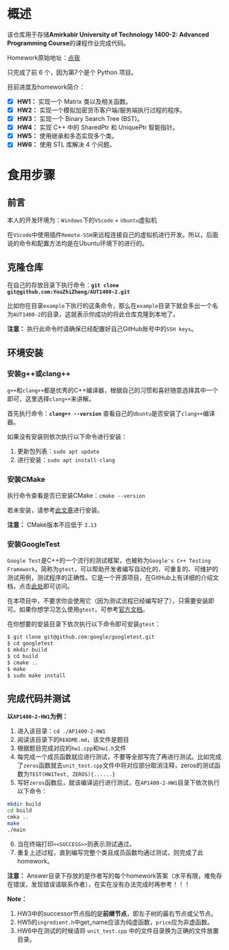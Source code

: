 # 概述
该仓库用于存储**Amirkabir University of Technology 1400-2: Advanced Programming Course**的课程作业完成代码。

Homework原始地址：[点我](https://github.com/courseworks?q=AP1400&type=all&language=&sort=)

只完成了前 6 个，因为第7个是个 Python 项目。

目前进度及homework简介：

- [x] **HW1：** 实现一个 Matrix 类以及相关函数。
- [x] **HW2：** 实现一个模拟加密货币客户端/服务端执行过程的程序。
- [x] **HW3：** 实现一个 Binary Search Tree (BST)。
- [x] **HW4：** 实现 C++ 中的 SharedPtr 和 UniquePtr 智能指针。
- [x] **HW5：** 使用继承和多态实现多个类。
- [x] **HW6：** 使用 STL 库解决 4 个问题。

# 食用步骤

## 前言

本人的开发环境为：`Windows`下的`VScode` + `Ubuntu`虚拟机

在`VScode`中使用插件`Remote-SSH`来远程连接自己的虚拟机进行开发。所以，后面说的命令和配置方法均是在Ubuntu环境下的进行的。

## 克隆仓库

在自己的存放目录下执行命令：**`git clone git@github.com:YouZhiZheng/AUT1400-2.git`**

比如你在目录`example`下执行的这条命令，那么在`example`目录下就会多出一个名为`AUT1400-2`的目录，这就表示你成功的将此仓库克隆到本地了。

**注意：** 执行此命令时请确保已经配置好自己GitHub账号中的`SSH keys`。

## 环境安装

### 安装g++或clang++

`g++`和`clang++`都是优秀的C++编译器，根据自己的习惯和喜好随意选择其中一个即可，这里选择`clang++`来讲解。

首先执行命令：**`clang++ --version`** 查看自己的`Ubuntu`是否安装了`clang++`编译器。

如果没有安装则依次执行以下命令进行安装：

1. 更新包列表：`sudo apt update`
2. 进行安装：`sudo apt install clang`

### 安装CMake

执行命令查看是否已安装CMake：`cmake --version`

若未安装，请参考[此文章](https://zhuanlan.zhihu.com/p/519732843)进行安装。

**注意：** CMake版本不应低于 `3.13`

### 安装GoogleTest

`Google Test`是C++的一个流行的测试框架，也被称为`Google's C++ Testing Framework`，简称为`gtest`，可以帮助开发者编写自动化的、可重复的、可维护的测试用例，测试程序的正确性。它是一个开源项目，在GitHub上有详细的介绍文档，点击[此处](https://github.com/google/googletest/tree/main)即可访问。

在本项目中，不要求你会使用它（因为测试流程已经编写好了），只需要安装即可。如果你想学习怎么使用`gtest`，可参考[官方文档](https://google.github.io/googletest/quickstart-cmake.html)。


在你想要的安装目录下依次执行以下命令即可安装`gtest`：

```bash
$ git clone git@github.com:google/googletest.git
$ cd googletest
$ mkdir build
$ cd build
$ cmake ..
$ make
$ sudo make install
```

## 完成代码并测试

**以`AP1400-2-HW1`为例：**
1. 进入该目录：`cd ./AP1400-2-HW1`
2. 阅读该目录下的`README.md`，该文件是题目
3. 根据题目完成对应的`hw1.cpp`和`hw1.h`文件
4. 每完成一个成员函数就应进行测试，不要等全部写完了再进行测试。比如完成了`zeros`函数就去`unit_test.cpp`文件中将对应部分取消注释，zeros的测试函数为`TEST(HW1Test, ZEROS){......}`
5. 写好`zeros`函数后，就该编译运行进行测试，在`AP1400-2-HW1`目录下依次执行以下命令：  
```bash
mkdir build
cd build
cmka ..
make
./main
```
6. 当在终端打印`<<SUCCESS>>`则表示测试通过。
7. 重复上述过程，直到编写完整个类且成员函数均通过测试，则完成了此homework。

**注意：** Answer目录下存放的是作者写的每个homework答案（水平有限，难免存在错误，发现错误请联系作者），在实在没有办法完成时再参考！！！

**Note：** 
1. HW3中的successor节点指的是**前继节点**，即左子树的最右节点或父节点。
2. HW5的`ingredient.h`中get_name应该为纯虚函数，`price`应为非虚函数。
3.  HW6中在测试的时候请将 `unit_test.cpp` 中的文件目录换为正确的文件放置目录。
